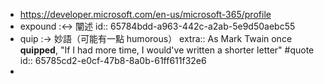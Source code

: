 - https://developer.microsoft.com/en-us/microsoft-365/profile
- expound :<-> 闡述
  id:: 65784bdd-a963-442c-a2ab-5e9d50aebc55
- quip :-> 妙語（可能有一點 humorous）
  extra:: As Mark Twain once **quipped**, "If I had more time, I would've written a shorter letter" #quote
  id:: 65785cd2-e0cf-47b8-8a0b-61ff611f32e6
-